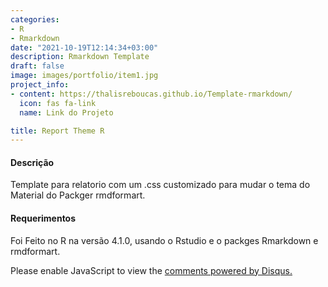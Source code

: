 ```yaml
---
categories:
- R
- Rmarkdown
date: "2021-10-19T12:14:34+03:00"
description: Rmarkdown Template
draft: false
image: images/portfolio/item1.jpg
project_info:
- content: https://thalisreboucas.github.io/Template-rmarkdown/
  icon: fas fa-link
  name: Link do Projeto

title: Report Theme R 
---
```




#### Descrição

Template para relatorio com um .css customizado para mudar o tema do Material do Packger rmdformart.


#### Requerimentos

Foi Feito no R na versão 4.1.0, usando o Rstudio e o packges Rmarkdown e rmdformart.

<div id="disqus_thread"></div>
<script>
    /**
    *  RECOMMENDED CONFIGURATION VARIABLES: EDIT AND UNCOMMENT THE SECTION BELOW TO INSERT DYNAMIC VALUES FROM YOUR PLATFORM OR CMS.
    *  LEARN WHY DEFINING THESE VARIABLES IS IMPORTANT: https://disqus.com/admin/universalcode/#configuration-variables    */
    /*
    var disqus_config = function () {
    this.page.url = PAGE_URL;  // Replace PAGE_URL with your page's canonical URL variable
    this.page.identifier = PAGE_IDENTIFIER; // Replace PAGE_IDENTIFIER with your page's unique identifier variable
    };
    */
    (function() { // DON'T EDIT BELOW THIS LINE
    var d = document, s = d.createElement('script');
    s.src = 'https://thalis-netlify-app.disqus.com/embed.js';
    s.setAttribute('data-timestamp', +new Date());
    (d.head || d.body).appendChild(s);
    })();
</script>
<noscript>Please enable JavaScript to view the <a href="https://disqus.com/?ref_noscript">comments powered by Disqus.</a></noscript>
